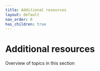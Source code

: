 ```yaml
---
title: Additional resources
layout: default
nav_order: 0
has_children: true
---
```


# Additional resources

Overview of topics in this section